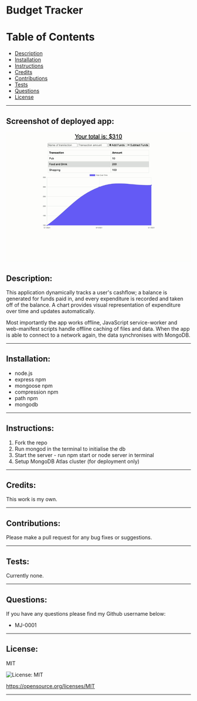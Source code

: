 
# Budget Tracker

# Table of Contents
- [Description](#description)
- [Installation](#installation)
- [Instructions](#instructions)
- [Credits](#credits)
- [Contributions](#contributions)
- [Tests](#tests)
- [Questions](#questions)
- [License](#license)
---
## Screenshot of deployed app:
![screenshot](./media/demo.gif)

## Description:

This application dynamically tracks a user's cashflow; a balance is generated for funds paid in, and every expenditure is recorded and taken off of the balance. A chart provides visual representation of expenditure over time and updates automatically. 

Most importantly the app works offline, JavaScript service-worker and web-manifest scripts handle offline caching of files and data. When the app is able to connect to a network again, the data synchronises with MongoDB.

---

## Installation:
* node.js
* express npm
* mongoose npm
* compression npm
* path npm
* mongodb


---
## Instructions:
1. Fork the repo
2. Run mongod in the terminal to initialise the db
3. Start the server - run npm start or node server in terminal
4. Setup MongoDB Atlas cluster (for deployment only)


---
## Credits:
This work is my own.

---
## Contributions:
Please make a pull request for any bug fixes or suggestions.

---
## Tests:
Currently none.

---
## Questions:  
If you have any questions please find my Github username below:  

* MJ-0001

---
## License:  

MIT  

![License: MIT](https://img.shields.io/badge/License-MIT-yellow.svg)  

https://opensource.org/licenses/MIT

---